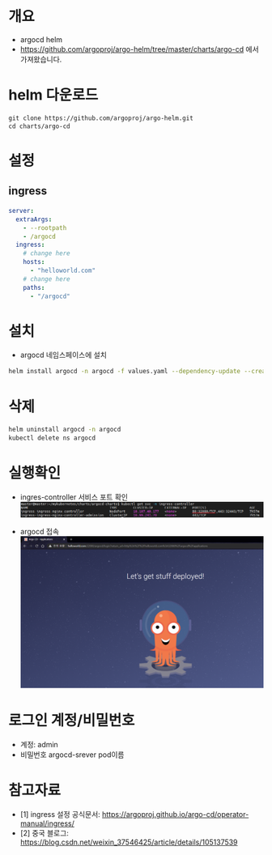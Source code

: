 # 개요
* argocd helm
* https://github.com/argoproj/argo-helm/tree/master/charts/argo-cd 에서 가져왔습니다.

# helm 다운로드
```
git clone https://github.com/argoproj/argo-helm.git
cd charts/argo-cd
```

# 설정
## ingress
```yaml
server:
  extraArgs:
    - --rootpath
    - /argocd
  ingress:
    # change here
    hosts:
      - "helloworld.com"
    # change here
    paths:
      - "/argocd"
```

# 설치
* argocd 네임스페이스에 설치
```sh
helm install argocd -n argocd -f values.yaml --dependency-update --create-namespace ./charts
```

# 삭제
```sh
helm uninstall argocd -n argocd
kubectl delete ns argocd
```

# 실행확인
* ingres-controller 서비스 포트 확인
![](imgs/svc.png)

* argocd 접속
![](imgs/success.png)

# 로그인 계정/비밀번호
* 계정: admin
* 비밀번호 argocd-srever pod이름

# 참고자료
* [1] ingress 설정 공식문서: https://argoproj.github.io/argo-cd/operator-manual/ingress/
* [2] 중국 블로그: https://blog.csdn.net/weixin_37546425/article/details/105137539